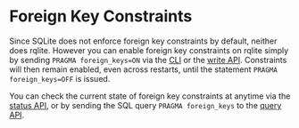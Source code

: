 # Foreign Key Constraints

Since SQLite does not enforce foreign key constraints by default, neither does rqlite. However you can enable foreign key constraints on rqlite simply by sending `PRAGMA foreign_keys=ON` via the [CLI](https://github.com/rqlite/rqlite/tree/master/cmd/rqlite) or the [write API](https://github.com/rqlite/rqlite/blob/master/DOC/DATA_API.md#writing-data). Constraints will then remain enabled, even across restarts, until the statement `PRAGMA foreign_keys=OFF` is issued.

You can check the current state of foreign key constraints at anytime via the [status API](https://github.com/rqlite/rqlite/blob/master/DOC/DIAGNOSTICS.md), or by sending the SQL query `PRAGMA foreign_keys` to the [query API](https://github.com/rqlite/rqlite/blob/master/DOC/DATA_API.md#querying-data).
